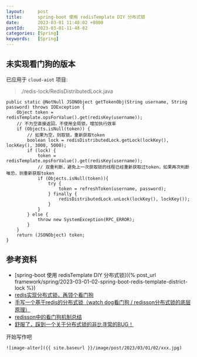 ```yaml
---
layout:     post
title:      spring-boot 使用 redisTemplate DIY 分布式锁
date:       2023-03-01 11:48:02 +0800
postId:     2023-03-01-11-48-02
categories: [Spring]
keywords:   [Spring]
---
```


## 未实现看门狗的版本

已应用于 `cloud-aiot` 项目:

> ./redis-lock/RedisDistributedLock.java

```
public static @NotNull JSONObject getTokenObj(String username, String password) throws IOException {
    Object token = redisTemplate.opsForValue().get(redisKey(username));
    // 不为空直接返回，不使用全局锁，增加执行效率
    if (Objects.isNull(token)) {
        // 如果为空，则取锁，重新获取token
        boolean lock = redisDistributedLock.getLock(lockKey(), lockKey(), 3000, 5000);
        if (lock) {
            token = redisTemplate.opsForValue().get(redisKey(username));
            // 双重判断，避免上一次获取锁的线程已经重新获取过token，如果再次判断唯恐，则重新获取token
            if (Objects.isNull(token)){
                try {
                    token = refreshToken(username, password);
                } finally {
                    redisDistributedLock.unLock(lockKey(), lockKey());
                }
            }
        } else {
            throw new SystemException(RPC_ERROR);
        }
    }
    return (JSONObject) token;
}
```

## 参考资料
* [spring-boot 使用 redisTemplate DIY 分布式锁]({% post_url framework/spring/2023-03-01-02-spring-boot-redis-template-district-lock %})
* [redis实现分布式锁，再领个看门狗](https://blog.csdn.net/weixin_42645678/article/details/124449623)
* [手写一个基于redis的分布式锁（watch dog看门狗 / redisson分布式锁的底层原理）](https://blog.51cto.com/u_15127642/2754894)
* [redisson中的看门狗机制总结](https://www.cnblogs.com/jelly12345/p/14699492.html)
* [舒服了，踩到一个关于分布式锁的非比寻常的BUG！](https://heapdump.cn/article/3751655)

开始写作吧
```
![image-alter]({{ site.baseurl }}/image/post/2023/03/01/02/xxx.jpg)
```
